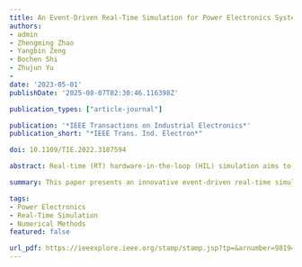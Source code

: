 ```yaml
---
title: An Event-Driven Real-Time Simulation for Power Electronics Systems Based on Discrete Hybrid Time-Step Algorithm
authors:
- admin
- Zhengming Zhao
- Yangbin Zeng
- Bochen Shi
- Zhujun Yu
- 
date: '2023-05-01'
publishDate: '2025-08-07T02:30:46.116398Z'

publication_types: ["article-journal"]

publication: '*IEEE Transactions on Industrial Electronics*'
publication_short: "*IEEE Trans. Ind. Electron*"

doi: 10.1109/TIE.2022.3187594

abstract: Real-time (RT) hardware-in-the-loop (HIL) simulation aims to speed up the validation process for power electronic systems (PES). The complex PESs with high switching frequency constitute some of the most challenging applications in RT-HIL. Conventional RT-HIL relies on adding extra expensive computing hardware to achieve submicrosecond step size, reducing errors caused by unavoidable sampling delays. This article proposes a CPU-based event-driven RT (EDRT) simulation framework by improving the algorithm rather than using additional hardware. The framework consists of two parts: 1) the synchronous-cycle event detection sampling method, which eliminates the delay error by detecting switching events; and 2) the discrete hybrid time-step numerical algorithm, which combines variable and fixed step-size simulation to improve the calculation efficiency and uses the ideal model to improve the modeling accuracy. The proposed framework is applied to a power electronic transformer with 24 switches and a 20 kHz switching frequency as a simulated case. Comparing the proposed simulation results with experimental results and other simulation results, the proposed EDRT framework can achieve the same numerical accuracy as the offline simulation but only requires 1/36 of the computation time. Furthermore, the hardware cost to achieve the same computational scale is reduced to 1/20 of the conventional HIL.

summary: This paper presents an innovative event-driven real-time simulation framework for power electronic systems, significantly enhancing simulation efficiency and accuracy while reducing hardware costs.

tags:
- Power Electronics
- Real-Time Simulation
- Numerical Methods
featured: false

url_pdf: https://ieeexplore.ieee.org/stamp/stamp.jsp?tp=&arnumber=9819434
---
```

